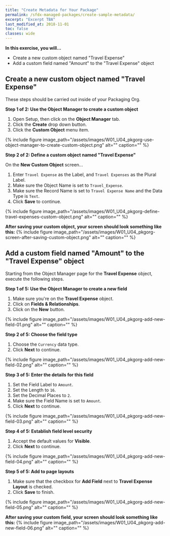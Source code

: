 ```yaml
---
title: "Create Metadata for Your Package"
permalink: /sfdx-managed-packages/create-sample-metadata/
excerpt: "Excerpt TBA"
last_modified_at: 2018-11-01
toc: false
classes: wide
---
```


**In this exercise, you will...**

* Create a new custom object named "Travel Expense"
* Add a custom field named "Amount" to the "Travel Expense" object

## Create a new custom object named "Travel Expense"
These steps should be carried out inside of your Packaging Org.

**Step 1 of 2: Use the Object Manager to create a custom object**

1. Open Setup, then click on the **Object Manager** tab.
2. Click the **Create** drop down button.
3. Click the **Custom Object** menu item.

{% include figure image_path="/assets/images/W01_U04_pkgorg-use-object-manager-to-create-custom-object.png" alt="" caption="" %}

**Step 2 of 2: Define a custom object named "Travel Expense"**

On the **New Custom Object** screen...

1. Enter `Travel Expense` as the Label, and `Travel Expenses` as the Plural Label.
2. Make sure the Object Name is set to `Travel_Expense`.
3. Make sure the Record Name is set to `Travel Expense Name` and the Data Type is `Text`.
4. Click **Save** to continue.

{% include figure image_path="/assets/images/W01_U04_pkgorg-define-travel-expenses-custom-object.png" alt="" caption="" %}

**After saving your custom object, your screen should look something like this:**
{% include figure image_path="/assets/images/W01_U04_pkgorg-screen-after-saving-custom-object.png" alt="" caption="" %}


## Add a custom field named "Amount" to the "Travel Expense" object
Starting from the Object Manager page for the **Travel Expense** object, execute the following steps.

**Step 1 of 5: Use the Object Manager to create a new field**

1. Make sure you're on the **Travel Expense** object.
2. Click on **Fields & Relationships**.
3. Click on the **New** button.

{% include figure image_path="/assets/images/W01_U04_pkgorg-add-new-field-01.png" alt="" caption="" %}

**Step 2 of 5: Choose the field type**

1. Choose the `Currency` data type.
2. Click **Next** to continue.

{% include figure image_path="/assets/images/W01_U04_pkgorg-add-new-field-02.png" alt="" caption="" %}

**Step 3 of 5: Enter the details for this field**

1. Set the Field Label to `Amount`.
2. Set the Length to `16`.
3. Set the Decimal Places to `2`.
4. Make sure the Field Name is set to `Amount`.
5. Click **Next** to continue.

{% include figure image_path="/assets/images/W01_U04_pkgorg-add-new-field-03.png" alt="" caption="" %}

**Step 4 of 5: Establish field level security**

1. Accept the default values for **Visible**.
2. Click **Next** to continue.

{% include figure image_path="/assets/images/W01_U04_pkgorg-add-new-field-04.png" alt="" caption="" %}

**Step 5 of 5: Add to page layouts**

1. Make sure that the checkbox for **Add Field** next to **Travel Expense Layout** is checked.
2. Click **Save** to finish.

{% include figure image_path="/assets/images/W01_U04_pkgorg-add-new-field-05.png" alt="" caption="" %}

**After saving your custom field, your screen should look something like this:**
{% include figure image_path="/assets/images/W01_U04_pkgorg-add-new-field-06.png" alt="" caption="" %}
